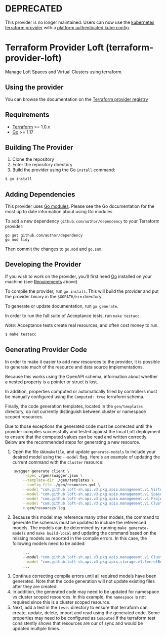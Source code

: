 # DEPRECATED #

This provider is no longer maintained. Users can now use the [kubernetes terraform provider](https://registry.terraform.io/providers/hashicorp/kubernetes/latest) with a [platform authenticated kube config](https://www.vcluster.com/docs/platform/api/authentication#log-in-via-cli).

# Terraform Provider Loft (terraform-provider-loft)
Manage Loft Spaces and Virtual Clusters using terraform.

## Using the provider

You can browse the documentation on the [Terraform provider registry](https://registry.terraform.io/providers/loft-sh/loft/latest/docs)

## Requirements

-	[Terraform](https://www.terraform.io/downloads.html) >= 1.0.x
-	[Go](https://golang.org/doc/install) >= 1.17

## Building The Provider

1. Clone the repository
1. Enter the repository directory
1. Build the provider using the Go `install` command: 
```sh
$ go install
```

## Adding Dependencies

This provider uses [Go modules](https://github.com/golang/go/wiki/Modules).
Please see the Go documentation for the most up to date information about using Go modules.

To add a new dependency `github.com/author/dependency` to your Terraform provider:

```
go get github.com/author/dependency
go mod tidy
```

Then commit the changes to `go.mod` and `go.sum`.

## Developing the Provider

If you wish to work on the provider, you'll first need [Go](http://www.golang.org) installed on your machine (see [Requirements](#requirements) above).

To compile the provider, run `go install`. This will build the provider and put the provider binary in the `$GOPATH/bin` directory.

To generate or update documentation, run `go generate`.

In order to run the full suite of Acceptance tests, run `make testacc`.

*Note:* Acceptance tests create real resources, and often cost money to run.

```sh
$ make testacc
```

## Generating Provider Code

In order to make it easier to add new resources to the provider, it is possible to generate much of the resource and data source implementations.

Because this works using the OpenAPI schema, information about whether a nested property is a pointer or struct is lost.

In addition, properties computed or automatically filled by controllers must be manually configured using the `Computed: true` terraform schema.

Finally, the code generation templates, located in the `gen/templates` directory, do not currently distinguish between cluster or namespace scoped resources.

Due to those exceptions the generated code must be corrected until the provider compiles successfully and tested against the local Loft deployment to ensure that the computed values can be read and written correctly. Below are the recommended steps for generating a new resource.

1. Open the file `GNUmakefile`, and update `generate-models` to include your desired model using the `--model` flag. Here's an example of updating the current command with the `Cluster` resource:
```sh
	swagger generate client \
		--spec ./gen/swagger.json \
		--template-dir ./gen/templates \
		--config-file ./gen/resources.yml \
		--model "com.github.loft-sh.api.v3.pkg.apis.management.v1.VirtualClusterInstance" \
		--model "com.github.loft-sh.api.v3.pkg.apis.management.v1.SpaceInstance" \
		--model "com.github.loft-sh.api.v3.pkg.apis.management.v1.Project" \
		--model "com.github.loft-sh.api.v3.pkg.apis.management.v1.Cluster" \
		> gen/resources.log
```
2. Because this model may reference many other models, the command to generate the schemas must be updated to include the referenced models. The models can be determined by running `make generate-models` and `make build-local` and updating the command based on the missing models as reported in the compile errors. In this case, the following models need to be added:
```sh
        ...
        --model "com.github.loft-sh.api.v3.pkg.apis.management.v1.ClusterSpec" \
        --model "com.github.loft-sh.api.v3.pkg.apis.storage.v1.SecretRef" \
        ...
```
3. Continue correcting compile errors until all required models have been generated. Note that the code generation will not update existing files after they are created.
4. In addition, the generated code may need to be updated for namespace vs cluster scoped resources. In this example, the `namespace` is not required since this is a cluster scoped resource.
5. Next, add a test in the `tests` directory to ensure that terraform can create, update, delete, import and read using the generated code. Some properties may need to be configured as `Computed` if the terraform test consistently shows that resources are our of sync and would be updated multiple times.
